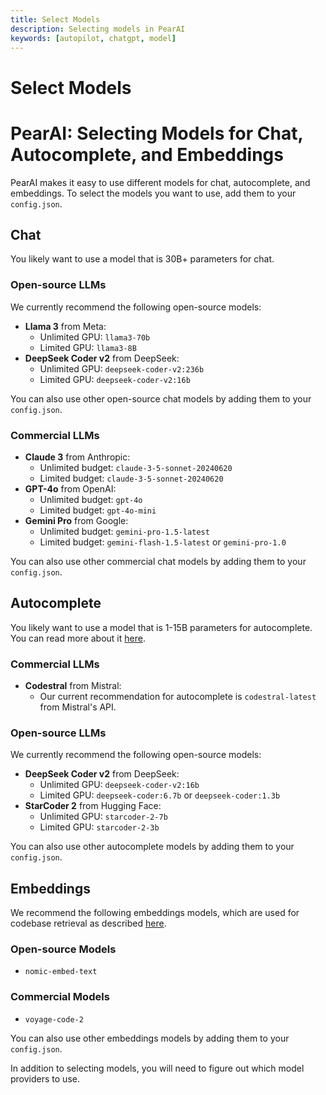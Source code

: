 ```yaml
---
title: Select Models
description: Selecting models in PearAI
keywords: [autopilot, chatgpt, model]
---
```


# Select Models

# PearAI: Selecting Models for Chat, Autocomplete, and Embeddings

PearAI makes it easy to use different models for chat, autocomplete, and embeddings. To select the models you want to use, add them to your `config.json`.

## Chat

You likely want to use a model that is 30B+ parameters for chat.

### Open-source LLMs

We currently recommend the following open-source models:

- **Llama 3** from Meta:
  - Unlimited GPU: `llama3-70b`
  - Limited GPU: `llama3-8B`
- **DeepSeek Coder v2** from DeepSeek:
  - Unlimited GPU: `deepseek-coder-v2:236b`
  - Limited GPU: `deepseek-coder-v2:16b`

You can also use other open-source chat models by adding them to your `config.json`.

### Commercial LLMs

- **Claude 3** from Anthropic:
  - Unlimited budget: `claude-3-5-sonnet-20240620`
  - Limited budget: `claude-3-5-sonnet-20240620`
- **GPT-4o** from OpenAI:
  - Unlimited budget: `gpt-4o`
  - Limited budget: `gpt-4o-mini`
- **Gemini Pro** from Google:
  - Unlimited budget: `gemini-pro-1.5-latest`
  - Limited budget: `gemini-flash-1.5-latest` or `gemini-pro-1.0`

You can also use other commercial chat models by adding them to your `config.json`.

## Autocomplete

You likely want to use a model that is 1-15B parameters for autocomplete. You can read more about it [here](#).

### Commercial LLMs

- **Codestral** from Mistral:
  - Our current recommendation for autocomplete is `codestral-latest` from Mistral's API.

### Open-source LLMs

We currently recommend the following open-source models:

- **DeepSeek Coder v2** from DeepSeek:
  - Unlimited GPU: `deepseek-coder-v2:16b`
  - Limited GPU: `deepseek-coder:6.7b` or `deepseek-coder:1.3b`
- **StarCoder 2** from Hugging Face:
  - Unlimited GPU: `starcoder-2-7b`
  - Limited GPU: `starcoder-2-3b`

You can also use other autocomplete models by adding them to your `config.json`.

## Embeddings

We recommend the following embeddings models, which are used for codebase retrieval as described [here](#).

### Open-source Models

- `nomic-embed-text`

### Commercial Models

- `voyage-code-2`

You can also use other embeddings models by adding them to your `config.json`.

In addition to selecting models, you will need to figure out which model providers to use.
